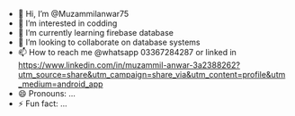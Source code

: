 - 👋 Hi, I’m @Muzammilanwar75
- 👀 I’m interested in codding
- 🌱 I’m currently learning firebase database
- 💞️ I’m looking to collaborate on database systems
- 📫 How to reach me @whatsapp 03367284287 or linked in https://www.linkedin.com/in/muzammil-anwar-3a2388262?utm_source=share&utm_campaign=share_via&utm_content=profile&utm_medium=android_app 
- 😄 Pronouns: ...
- ⚡ Fun fact: ...

<!---
Muzammilanwar75/Muzammilanwar75 is a ✨ special ✨ repository because its `README.md` (this file) appears on your GitHub profile.
You can click the Preview link to take a look at your changes.
--->
